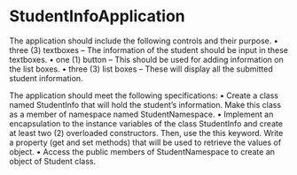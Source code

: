 # StudentInfoApplication
The application should include the following controls and their purpose.
• three (3) textboxes – The information of the student should be input in these textboxes.
• one (1) button – This should be used for adding information on the list boxes.
• three (3) list boxes – These will display all the submitted student information.

The application should meet the following specifications:
• Create a class named StudentInfo that will hold the student’s information. Make this class as
a member of namespace named StudentNamespace.
• Implement an encapsulation to the instance variables of the class StudentInfo and create at
least two (2) overloaded constructors. Then, use the this keyword. Write a property (get
and set methods) that will be used to retrieve the values of object.
• Access the public members of StudentNamespace to create an object of Student class.
